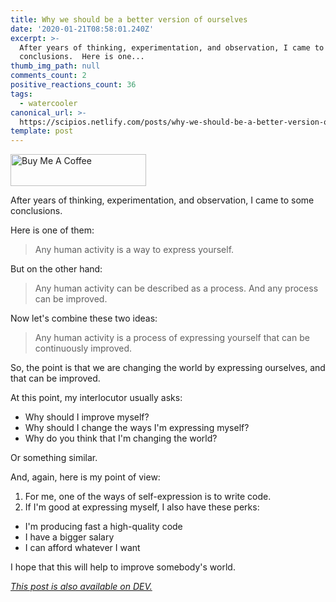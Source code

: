 ```yaml
---
title: Why we should be a better version of ourselves
date: '2020-01-21T08:58:01.240Z'
excerpt: >-
  After years of thinking, experimentation, and observation, I came to some
  conclusions.  Here is one...
thumb_img_path: null
comments_count: 2
positive_reactions_count: 36
tags:
  - watercooler
canonical_url: >-
  https://scipios.netlify.com/posts/why-we-should-be-a-better-version-of-ourselves-b9a/
template: post
---
```

<a href="https://www.buymeacoffee.com/peacefullatom" target="_blank"><img src="https://cdn.buymeacoffee.com/buttons/default-orange.png" alt="Buy Me A Coffee" style="height: 51px !important;width: 217px !important;" ></a>

After years of thinking, experimentation, and observation, I came to some conclusions.

Here is one of them:

> Any human activity is a way to express yourself.

But on the other hand:

> Any human activity can be described as a process. And any process can be improved.

Now let's combine these two ideas:

> Any human activity is a process of expressing yourself that can be continuously improved.

So, the point is that we are changing the world by expressing ourselves, and that can be improved.

At this point, my interlocutor usually asks:

- Why should I improve myself?
- Why should I change the ways I'm expressing myself?
- Why do you think that I'm changing the world?

Or something similar.

And, again, here is my point of view:

1. For me, one of the ways of self-expression is to write code.
2. If I'm good at expressing myself, I also have these perks:
- I'm producing fast a high-quality code
- I have a bigger salary
- I can afford whatever I want

I hope that this will help to improve somebody's world.

*[This post is also available on DEV.](https://dev.to/peacefullatom/why-we-should-be-a-better-version-of-ourselves-b9a)*


<script>
const parent = document.getElementsByTagName('head')[0];
const script = document.createElement('script');
script.type = 'text/javascript';
script.src = 'https://cdnjs.cloudflare.com/ajax/libs/iframe-resizer/4.1.1/iframeResizer.min.js';
script.charset = 'utf-8';
script.onload = function() {
    window.iFrameResize({}, '.liquidTag');
};
parent.appendChild(script);
</script>    
